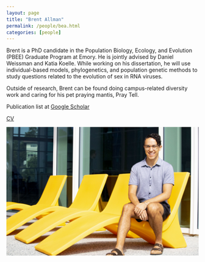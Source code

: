 ```yaml
---
layout: page
title: "Brent Allman"
permalink: /people/bea.html
categories: [people]
---
```


Brent is a PhD candidate in the Population Biology, Ecology, and Evolution (PBEE) Graduate Program at Emory. He is jointly advised by Daniel Weissman and Katia Koelle. While working on his dissertation, he will use individual-based models, phylogenetics, and population genetic methods to study questions related to the evolution of sex in RNA viruses.

Outside of research, Brent can be found doing campus-related diversity work and caring for his pet praying mantis, Pray Tell.

Publication list at [Google Scholar](https://scholar.google.com/citations?user=FSW5GvMAAAAJ&hl=en)

[CV](/people/cv_bea.pdf)

![Brent Allman](/images/BrentA_5.jpg)